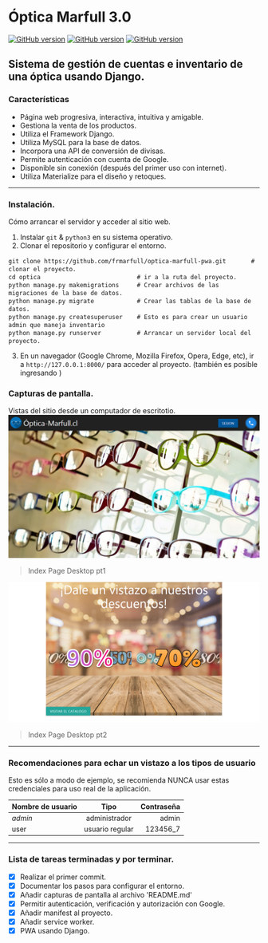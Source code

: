 ﻿# Óptica Marfull 3.0
[![GitHub version](https://img.shields.io/badge/version-0.1-red.svg)](https://github.com/frmarfull/optica-marfull-with-django)
[![GitHub version](https://img.shields.io/badge/Django-3.1-green.svg)](https://github.com/frmarfull/optica-marfull-with-django)
[![GitHub version](https://img.shields.io/badge/Python-3.7-blue.svg)](https://github.com/frmarfull/optica-marfull-with-django)

Sistema de gestión de cuentas e inventario de una óptica usando Django.
------------
### Características

- Página web progresiva, interactiva, intuitiva y amigable.
- Gestiona la venta de los productos.
- Utiliza el Framework Django.
- Utiliza MySQL para la base de datos.
- Incorpora una API de conversión de divisas.
- Permite autenticación con cuenta de Google.
- Disponible sin conexión (después del primer uso con internet).
- Utiliza Materialize para el diseño y retoques.
------------
### Instalación.
Cómo arrancar el servidor y acceder al sitio web.
                
1. Instalar `git` & `python3` en su sistema operativo.
2. Clonar el repositorio y configurar el entorno.
```
git clone https://github.com/frmarfull/optica-marfull-pwa.git		# clonar el proyecto.
cd optica				            # ir a la ruta del proyecto.
python manage.py makemigrations		# Crear archivos de las migraciones de la base de datos.
python manage.py migrate		    # Crear las tablas de la base de datos.
python manage.py createsuperuser 	# Esto es para crear un usuario admin que maneja inventario
python manage.py runserver		    # Arrancar un servidor local del proyecto.
```
3. En un navegador (Google Chrome, Mozilla Firefox, Opera, Edge, etc), ir a `http://127.0.0.1:8000/` para acceder al proyecto. (también es posible ingresando )

### Capturas de pantalla.
Vistas del sitio desde un computador de escritotio.
![](https://github.com/frmarfull/optica-marfull-pwa/blob/master/Capturas%20de%20pantalla/opt-home.png)
> Index Page Desktop pt1

![](https://github.com/frmarfull/optica-marfull-pwa/blob/master/Capturas%20de%20pantalla/opt-home-desc.png)
> Index Page Desktop pt2

------------
### Recomendaciones para echar un vistazo a los tipos de usuario
Esto es sólo a modo de ejemplo, se recomienda NUNCA usar estas credenciales para uso real de la aplicación.

| Nombre de usuario | Tipo | Contraseña |
| :---         |     :---:      |          ---: |
| *admin*   | administrador     | admin    |
| user     | usuario regular       | 123456_7      |
                
------------
### Lista de tareas terminadas y por terminar.

- [x] Realizar el primer commit.
- [x] Documentar los pasos para configurar el entorno.
- [x] Añadir capturas de pantalla al archivo 'README.md'
- [x] Permitir autenticación, verificación y autorización con Google.
- [x] Añadir manifest al proyecto.
- [x] Añadir service worker.
- [x] PWA usando Django.
